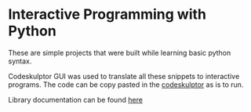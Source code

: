 
# Interactive Programming with Python

These are simple projects that were built while learning basic python syntax.

Codeskulptor GUI was used to translate all these snippets to interactive programs. 
The code can be copy pasted in the [codeskulptor](https://py2.codeskulptor.org/) as is to run. 

Library documentation can be found [here](https://rice.codeskulptor.org/about.html)

